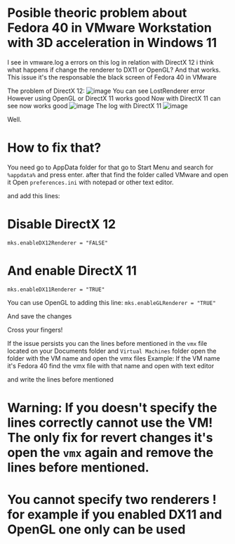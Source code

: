 # Posible theoric problem about Fedora 40 in VMware Workstation with 3D acceleration in Windows 11

I see in vmware.log a errors on this log in relation with DirectX 12 i think what happens if change the renderer to DX11 or OpenGL?
And that works. This issue it's the responsable the black screen of Fedora 40 in VMware 

The problem of DirectX 12:
![image](https://github.com/user-attachments/assets/4c511ba4-2e30-459c-9806-ff607442c0fd)
You can see LostRenderer error
However using OpenGL or DirectX 11 works good
Now with DirectX 11 can see now works good
![image](https://github.com/user-attachments/assets/533288e8-4c4e-4b57-9080-d5caf2eda9ba)
The log with DirectX 11
![image](https://github.com/user-attachments/assets/d2a4d1d6-f866-4eaf-b1b1-1d7f8ed35718)



Well.
# How to fix that?

You need go to AppData folder for that go to Start Menu and search for `%appdata%` and press enter. 
after that find the folder called VMware and open it
Open `preferences.ini` with notepad or other text editor.

and add this lines:

# Disable DirectX 12
`mks.enableDX12Renderer = "FALSE"`

# And enable DirectX 11 
`mks.enableDX11Renderer = "TRUE"`

You can use OpenGL to adding this line:
`mks.enableGLRenderer = "TRUE"`

And save the changes

Cross your fingers!

If the issue persists you can the lines before mentioned in the `vmx` file located on your Documents folder and `Virtual Machines` folder open the folder with the VM name
and open the vmx files
Example:
If the VM name it's Fedora 40 find the vmx file with that name and open with text editor

and write the lines before mentioned

# Warning: If you doesn't specify the lines correctly cannot use the VM! The only fix for revert changes it's open the `vmx` again and remove the lines before mentioned.
# You cannot specify two renderers ! for example if you enabled DX11 and OpenGL one only can be used
